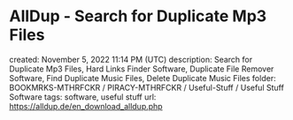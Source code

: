 # AllDup - Search for Duplicate Mp3 Files

created: November 5, 2022 11:14 PM (UTC)
description: Search for Duplicate Mp3 Files, Hard Links Finder Software, Duplicate File Remover Software, Find Duplicate Music Files, Delete Duplicate Music Files
folder: BOOKMRKS-MTHRFCKR / PIRACY-MTHRFCKR / Useful-Stuff / Useful Stuff Software
tags: software, useful stuff
url: https://alldup.de/en_download_alldup.php